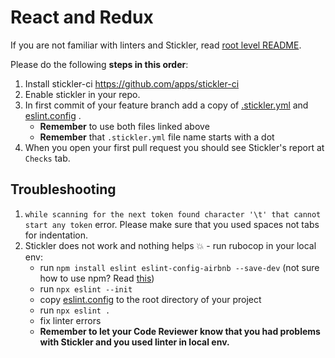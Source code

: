 # React and Redux

If you are not familiar with linters and Stickler, read [root level README](../README.md).

Please do the following **steps in this order**:

1. Install stickler-ci https://github.com/apps/stickler-ci
2. Enable stickler in your repo.
3. In first commit of your feature branch add a copy of [.stickler.yml](./.stickler.yml) and [eslint.config](./eslint.config) .
   - **Remember** to use both files linked above
   - **Remember** that `.stickler.yml` file name starts with a dot
4. When you open your first pull request you should see Stickler's report at `Checks` tab.

## Troubleshooting

1. `while scanning for the next token found character '\t' that cannot start any token` error.
   Please make sure that you used spaces not tabs for indentation.
2. Stickler does not work and nothing helps 💥 - run rubocop in your local env:
   - run `npm install eslint eslint-config-airbnb --save-dev` (not sure how to use npm? Read [this](https://docs.npmjs.com/downloading-and-installing-node-js-and-npm))
   - run `npx eslint --init`
   - copy [eslint.config](./eslint.config) to the root directory of your project
   - run `npx eslint .`
   - fix linter errors
   - **Remember to let your Code Reviewer know that you had problems with Stickler and you used linter in local env.**
